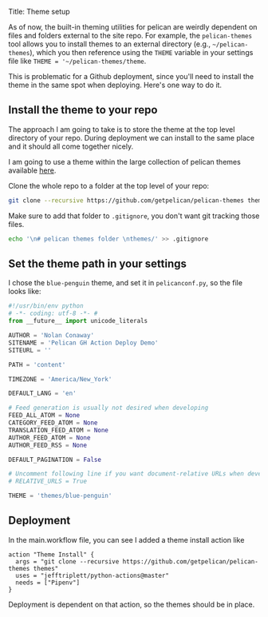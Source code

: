Title: Theme setup

As of now, the built-in theming utilities for pelican are weirdly dependent on files and folders external to the site repo. For example, the `pelican-themes` tool allows you to install themes to an external directory (e.g., `~/pelican-themes`), which you then reference using the `THEME` variable in your settings file like `THEME = '~/pelican-themes/theme`.

This is problematic for a Github deployment, since you'll need to install the theme in the same spot when deploying. Here's one way to do it.


## Install the theme to your repo

The approach I am going to take is to store the theme at the top level directory of your repo. During deployment we can install to the same place and it should all come together nicely.

I am going to use a theme within the large collection of pelican themes available [here](https://github.com/getpelican/pelican-themes). 

Clone the whole repo to a folder at the top level of your repo:

```sh
git clone --recursive https://github.com/getpelican/pelican-themes themes
```

Make sure to add that folder to `.gitignore`, you don't want git tracking those files.

```sh
echo '\n# pelican themes folder \nthemes/' >> .gitignore
```

## Set the theme path in your settings

I chose the `blue-penguin` theme, and set it in `pelicanconf.py`, so the file looks like:


```python
#!/usr/bin/env python
# -*- coding: utf-8 -*- #
from __future__ import unicode_literals

AUTHOR = 'Nolan Conaway'
SITENAME = 'Pelican GH Action Deploy Demo'
SITEURL = ''

PATH = 'content'

TIMEZONE = 'America/New_York'

DEFAULT_LANG = 'en'

# Feed generation is usually not desired when developing
FEED_ALL_ATOM = None
CATEGORY_FEED_ATOM = None
TRANSLATION_FEED_ATOM = None
AUTHOR_FEED_ATOM = None
AUTHOR_FEED_RSS = None

DEFAULT_PAGINATION = False

# Uncomment following line if you want document-relative URLs when developing
# RELATIVE_URLS = True

THEME = 'themes/blue-penguin'
```

## Deployment

In the main.workflow file, you can see I added a theme install action like


```
action "Theme Install" {
  args = "git clone --recursive https://github.com/getpelican/pelican-themes themes"
  uses = "jefftriplett/python-actions@master"
  needs = ["Pipenv"]
}
```

Deployment is dependent on that action, so the themes should be in place.